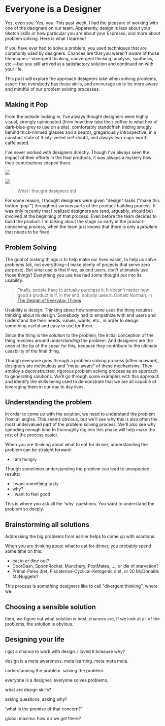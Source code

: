 
# Everyone is a Designer

Yes, even you. Yes, you. This past week, I had the pleasure of working with one of the designers on our team. Apparently, design is less about your Sketch skills or how particular you are about your Espresso, and more about problem solving. Here is what I learned!

If you have ever had to solve a problem, you used techniques that are commonly used by designers. Chances are that you weren't _aware_ of those techniques—divergent thinking, convergent thinking, analysis, synthesis, etc.—but you still arrived at a satisfactory solution and continued on with your life.

This post will explore the approach designers take when solving problems, assert that everybody has these skills, and encourage us to be more aware and mindful of our problem solving processes.

## Making it Pop

From the outside looking in, I've always thought designers were highly visual, strongly opinionated (from how they take their coffee to what hex of dark-blue-grey to use on a site), comfortably standoffish (hiding smugly behind thick-rimmed glasses and a beard), gregariously introspective, in a constant state of thinly-veiled self-doubt, and always two-cups-worth caffeinated.

I've never worked with designers directly. Though I've always seen the impact of their efforts in the final products, it was always a mystery how their contributions shaped them.

![](http://i.imgur.com/ASMbdwh.jpg)

![](http://i.imgur.com/OKdbwjw.jpg)

> What I thought designers did

For some reason, I thought designers were given "design" tasks ("make this button 'pop'") throughout various parts of the product-building process. It was only recently that I realized designers are (and, arguably, should be) involved at the beginning of that process. Even before the team decides to build the product. I'm talking about the stage so early in the product-conceiving process, when the team just knows that there is only a _problem_ that needs to be fixed.

## Problem Solving

The goal of making things is to help make our lives easier, to help us solve problems (ok, not everything—I make plenty of projects that serve zero purpose). But what use is that if we, as end users, don't ultimately use those things? Everything you use has had some thought put into its usability.

> Finally, people have to actually purchase it. It doesn’t matter how good a product is if, in the end, nobody uses it.
> Donald Norman, in [The Design of Everyday Things](https://en.wikipedia.org/wiki/The_Design_of_Everyday_Things)

Usability _is_ design. Thinking about how someone uses the thing requires thinking about its design. Somebody had to empathize with end users and understand the their needs, values, wants, etc., in order to design something useful and easy to use for them.

Since the thing is the _solution_ to the problem, the initial conception of the thing revolves around _understanding_ the problem. And designers are the ones at the tip of the spear for this, because they contribute to the ultimate usasbility of the final thing.

Though everyone goes through a problem solving process (often unaware), designers are meticulous and "meta-aware" of these mechanisms. They employ a deconstructed, rigorous problem solving process as an approach to generating solutions. We'll go through some examples with this approach and identify the skills being used to demonstrate that we are all capable of leveraging them in our day to day lives.

## Understanding the problem

In order to come up with the solution, we need to understand the problem from all angles. This seems obvious, but we'll see why this is also often the most undervalued part of the problem solving process. We'll also see why spending enough time to thoroughly dig into this phase will help make the rest of the process easier.

When you are thinking about what to eat for dinner, understanding the problem can be straight forward:
- I am hungry

Though sometimes understanding the problem can lead to unexpected results:
- I want something tasty
- why?
- i want to feel good

This is where you ask all the 'why' questions. You want to understand the problem so deeply.

## Brainstorming all solutions

Addressing the big problems from earlier helps to come up with solutions.

When you are thinking about what to eat for dinner, you probably spend some time on this:
- eat in or dine out?
- DoorDash, SpoonRocket, Munchery, PostMates, ..., or die of starvation?
- Primal-Paleo diet, Piscaterian-Cyclical-Ketogenic diet, or 20 McDonalds McNuggets?

This process is something designers like to call "divergent thinking", where we 



## Choosing a sensible solution

then, we figure out what solution is best. chances are, if we look at all of the problems, the solution is obvious.

## Designing your life



i got a chance to work with design. i loved it bceause why?

design is a meta awareness. meta learning. meta meta meta.

understanding the problem. solving the problem.

everyone is a designer. everyone solves problems.

what are design skills?

asking questions. asking why?

'what is the premise of that concern?'

global maxima. how do we get there?

